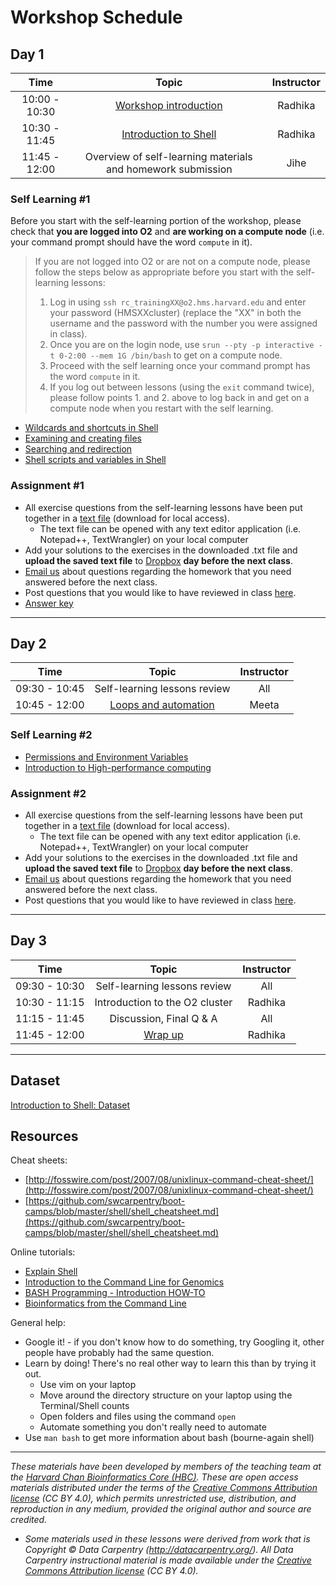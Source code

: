 # Workshop Schedule

## Day 1

| Time |  Topic  | Instructor |
|:-----------:|:----------:|:--------:|
| 10:00 - 10:30 | [Workshop introduction](../lectures/Intro_to_workshop.pdf) | Radhika |
| 10:30 - 11:45 | [Introduction to Shell](../lessons/01_the_filesystem.md) | Radhika|
| 11:45 - 12:00 | Overview of self-learning materials and homework submission | Jihe |


### Self Learning #1

Before you start with the self-learning portion of the workshop, please check that **you are logged into O2** and **are working on a compute node** (i.e. your command prompt should have the word `compute` in it).

> If you are not logged into O2 or are not on a compute node, please follow the steps below as appropriate before you start with the self-learning lessons:
> 1. Log in using `ssh rc_trainingXX@o2.hms.harvard.edu` and enter your password (HMSXXcluster) (replace the "XX" in both the username and the password with the number you were assigned in class). 
> 2. Once you are on the login node, use `srun --pty -p interactive -t 0-2:00 --mem 1G /bin/bash` to get on a compute node.
> 3. Proceed with the self learning once your command prompt has the word `compute` in it.
> 4. If you log out between lessons (using the `exit` command twice), please follow points 1. and 2. above to log back in and get on a compute node when you restart with the self learning.

* [Wildcards and shortcuts in Shell](../lessons/02_wildcards_shortcuts.md)
* [Examining and creating files](../lessons/03_working_with_files.md)
* [Searching and redirection](../lessons/04_searching_files.md)
* [Shell scripts and variables in Shell](../lessons/05_shell-scripts_variable.md)

### Assignment #1
* All exercise questions from the self-learning lessons have been put together in a [text file](https://raw.githubusercontent.com/hbctraining/Intro-to-shell-flipped/master/homework/Day1_assignment.txt) (download for local access).
  * The text file can be opened with any text editor application (i.e. Notepad++, TextWrangler) on your local computer
* Add your solutions to the exercises in the downloaded .txt file and **upload the saved text file** to [Dropbox](https://www.dropbox.com/request/WG2XCQEmvMbw84H8s0PM) **day before the next class**.
* [Email us](mailto:hbctraining@hsph.harvard.edu) about questions regarding the homework that you need answered before the next class.
* Post questions that you would like to have reviewed in class [here](https://PollEv.com/hbctraining945).
* [Answer key](https://raw.githubusercontent.com/hbctraining/Intro-to-shell-flipped/master/homework/Day1_answer_key.txt)

***

## Day 2

| Time |  Topic  | Instructor |
|:-----------:|:----------:|:--------:|
| 09:30 - 10:45 | Self-learning lessons review | All |
| 10:45 - 12:00 | [Loops and automation](../lessons/06_loops_and_automation.md) | Meeta |

### Self Learning #2
* [Permissions and Environment Variables](../lessons/07_permissions_and_environment_variables.md)
* [Introduction to High-performance computing](../lessons/08_HPC_intro_and_terms.md)

### Assignment #2
* All exercise questions from the self-learning lessons have been put together in a [text file](https://raw.githubusercontent.com/hbctraining/Intro-to-shell-flipped/master/homework/Day2_assignment.txt) (download for local access).
  * The text file can be opened with any text editor application (i.e. Notepad++, TextWrangler) on your local computer
* Add your solutions to the exercises in the downloaded .txt file and **upload the saved text file** to [Dropbox](https://www.dropbox.com/request/6zPM8itMzGcTOgSxKQrc) **day before the next class**.
* [Email us](mailto:hbctraining@hsph.harvard.edu) about questions regarding the homework that you need answered before the next class.
* Post questions that you would like to have reviewed in class [here](https://PollEv.com/hbctraining945).

***

## Day 3

| Time |  Topic  | Instructor |
|:-----------:|:----------:|:--------:|
| 09:30 - 10:30 | Self-learning lessons review | All |
| 10:30 - 11:15 | Introduction to the O2 cluster| Radhika |
| 11:15 - 11:45 | Discussion, Final Q & A | All |
| 11:45 - 12:00 | [Wrap up](../lectures/shell-wrapup-nanocourse.pdf) | Radhika |

***

## Dataset
[Introduction to Shell: Dataset](https://www.dropbox.com/s/3lua2h1oo18gbug/unix_lesson.tar.gz?dl=1)

## Resources

Cheat sheets:
* [http://fosswire.com/post/2007/08/unixlinux-command-cheat-sheet/](http://fosswire.com/post/2007/08/unixlinux-command-cheat-sheet/)
* [https://github.com/swcarpentry/boot-camps/blob/master/shell/shell_cheatsheet.md](https://github.com/swcarpentry/boot-camps/blob/master/shell/shell_cheatsheet.md)

Online tutorials:
* [Explain Shell](http://explainshell.com)
* [Introduction to the Command Line for Genomics](https://datacarpentry.org/shell-genomics/)
* [BASH Programming - Introduction HOW-TO](http://tldp.org/HOWTO/Bash-Prog-Intro-HOWTO.html)
* [Bioinformatics from the Command Line](https://medium.com/ngs-sh)

General help:
* Google it! - if you don't know how to do something, try Googling it, other people have probably had the same question.
* Learn by doing! There's no real other way to learn this than by trying it out.
  * Use vim on your laptop
  * Move around the directory structure on your laptop using the Terminal/Shell counts
  * Open folders and files using the command `open`
  * Automate something you don't really need to automate
* Use `man bash` to get more information about bash (bourne-again shell)

***
*These materials have been developed by members of the teaching team at the [Harvard Chan Bioinformatics Core (HBC)](http://bioinformatics.sph.harvard.edu/). These are open access materials distributed under the terms of the [Creative Commons Attribution license](https://creativecommons.org/licenses/by/4.0/) (CC BY 4.0), which permits unrestricted use, distribution, and reproduction in any medium, provided the original author and source are credited.*

* *Some materials used in these lessons were derived from work that is Copyright © Data Carpentry (http://datacarpentry.org/). 
All Data Carpentry instructional material is made available under the [Creative Commons Attribution license](https://creativecommons.org/licenses/by/4.0/) (CC BY 4.0).*
